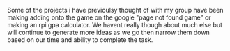 Some of the projects i have previoulsy thought of with my group have been making adding onto the game on the google "page not found game" or making an rpi gpa 
calculator. We havent really though about much else but will continue to
generate more ideas as we go then narrow them down based on our time and ability to complete the task.
